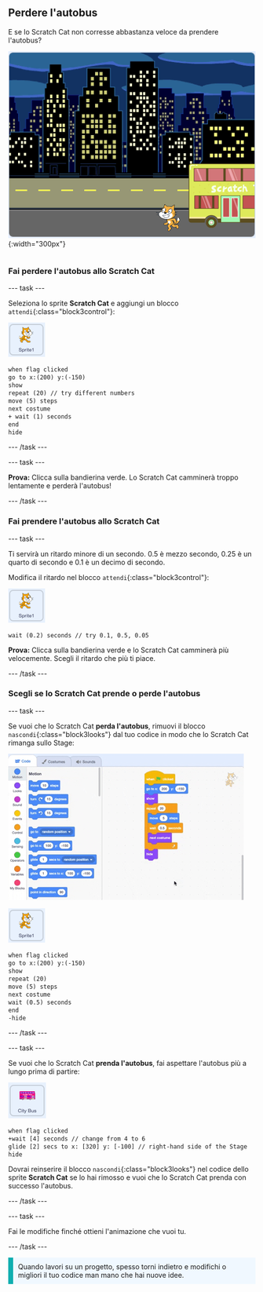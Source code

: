 ## Perdere l'autobus

<div style="display: flex; flex-wrap: wrap">
<div style="flex-basis: 200px; flex-grow: 1; margin-right: 15px;">
E se lo Scratch Cat non corresse abbastanza veloce da prendere l'autobus?
</div>
<div>

![Lo Scratch Cat perde l'autobus.](images/cat-misses-bus.png){:width="300px"}

</div>
</div>

### Fai perdere l'autobus allo Scratch Cat

--- task ---

Seleziona lo sprite **Scratch Cat** e aggiungi un blocco `attendi`{:class="block3control"}:

![Lo sprite di Scratch Cat.](images/scratch-cat-sprite.png)

```blocks3
when flag clicked
go to x:(200) y:(-150) 
show
repeat (20) // try different numbers
move (5) steps 
next costume 
+ wait (1) seconds
end
hide
```
--- /task ---

--- task ---

**Prova:** Clicca sulla bandierina verde. Lo Scratch Cat camminerà troppo lentamente e perderà l'autobus!

--- /task ---

### Fai prendere l'autobus allo Scratch Cat

--- task ---

Ti servirà un ritardo minore di un secondo. 0.5 è mezzo secondo, 0.25 è un quarto di secondo e 0.1 è un decimo di secondo.

Modifica il ritardo nel blocco `attendi`{:class="block3control"}:

![Lo sprite di Scratch Cat.](images/scratch-cat-sprite.png)

```blocks3
wait (0.2) seconds // try 0.1, 0.5, 0.05
```

**Prova:** Clicca sulla bandierina verde e lo Scratch Cat camminerà più velocemente. Scegli il ritardo che più ti piace.

--- /task ---

### Scegli se lo Scratch Cat prende o perde l'autobus

--- task ---

Se vuoi che lo Scratch Cat **perda l'autobus**, rimuovi il blocco `nascondi`{:class="block3looks"} dal tuo codice in modo che lo Scratch Cat rimanga sullo Stage:

![Trascinando il blocco 'nascondi' dallo script nell'area Codice al menu Blocchi per rimuovere il blocco dallo script.](images/removing-blocks-at-script-ends.gif)

![Lo sprite di Scratch Cat.](images/scratch-cat-sprite.png)

```blocks3
when flag clicked
go to x:(200) y:(-150) 
show
repeat (20) 
move (5) steps 
next costume
wait (0.5) seconds 
end
-hide
```
--- /task ---

--- task ---

Se vuoi che lo Scratch Cat **prenda l'autobus**, fai aspettare l'autobus più a lungo prima di partire:

![Lo sprite dell'autobus cittadino.](images/bus-sprite.png)

```blocks3
when flag clicked 
+wait [4] seconds // change from 4 to 6
glide [2] secs to x: [320] y: [-100] // right-hand side of the Stage
hide
```

Dovrai reinserire il blocco `nascondi`{:class="block3looks"} nel codice dello sprite **Scratch Cat** se lo hai rimosso e vuoi che lo Scratch Cat prenda con successo l'autobus.

--- /task ---

--- task ---

Fai le modifiche finché ottieni l'animazione che vuoi tu.

--- /task ---

<p style="border-left: solid; border-width:10px; border-color: #0faeb0; background-color: aliceblue; padding: 10px;">
Quando lavori su un progetto, spesso torni indietro e modifichi o migliori il tuo codice man mano che hai nuove idee. 
</p>



